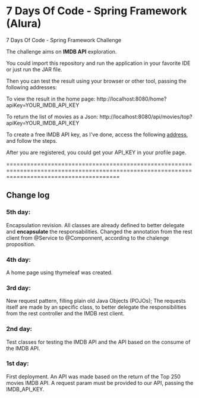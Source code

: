# 7 Days Of Code - Spring Framework (Alura)
7 Days Of Code - Spring Framework Challenge

The challenge aims on **IMDB API** exploration.

You could import this repository and run the application in your favorite IDE or just run the JAR file.

Then you can test the result using your browser or other tool, passing the following addresses:

To view the result in the home page:
http://localhost:8080/home?apiKey=YOUR_IMDB_API_KEY

To return the list of movies as a Json:
http://localhost:8080/api/movies/top?apiKey=YOUR_IMDB_API_KEY

To create a free IMDB API key, as I've done, access the following [address](https://imdb-api.com/Identity/Account/Register), and follow the steps.

After you are registered, you could get your API_KEY in your profile page.

=============================================================================================================================================

## Change log

### 5th day:
Encapsulation revision. All classes are already defined to better delegate and **encapsulate** the responsabilities.
Changed the annotation from the rest client from @Service to @Componnent, according to the chalenge proposition.

### 4th day:
A home page using thymeleaf was created.

### 3rd day:
New request pattern, filling plain old Java Objects (POJOs);
The requests itself are made by an specific class, to better delegate the responsibilities from the rest controller and the IMDB rest client.

### 2nd day:
Test classes for testing the IMDB API and the API based on the consume of the IMDB API.

### 1st day:
First deployment. An API was made based on the return of the Top 250 movies IMDB API. A request param must be provided to our API, passing the IMDB_API_KEY.